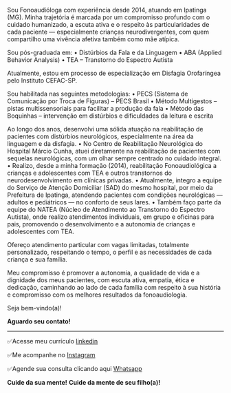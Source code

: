 
Sou Fonoaudióloga com experiência desde 2014, atuando em Ipatinga (MG). Minha trajetória é marcada por um compromisso profundo com o cuidado humanizado, a escuta ativa e o respeito às particularidades de cada paciente — especialmente crianças neurodivergentes, com quem compartilho uma vivência afetiva também como mãe atípica.

Sou pós-graduada em:
•	Distúrbios da Fala e da Linguagem
•	ABA (Applied Behavior Analysis)
•	TEA – Transtorno do Espectro Autista

Atualmente, estou em processo de especialização em Disfagia Orofaríngea pelo Instituto CEFAC-SP.

Sou habilitada nas seguintes metodologias:
•	PECS (Sistema de Comunicação por Troca de Figuras) – PECS Brasil
•	Método Multigestos – pistas multissensoriais para facilitar a produção da fala
•	Método das Boquinhas – intervenção em distúrbios e dificuldades da leitura e escrita


Ao longo dos anos, desenvolvi uma sólida atuação na reabilitação de pacientes com distúrbios neurológicos, especialmente na área da linguagem e da disfagia.
•	No Centro de Reabilitação Neurológica do Hospital Márcio Cunha, atuei diretamente na reabilitação de pacientes com sequelas neurológicas, com um olhar sempre centrado no cuidado integral.
• Realizo, desde a minha formação (2014), reabilitação Fonoaudiológica a crianças e adolescentes com TEA e outros transtornos do neurodesenvolvimento em clínicas privadas.
•	Atualmente, integro a equipe do Serviço de Atenção Domiciliar (SAD) do mesmo hospital, por meio da Prefeitura de Ipatinga, atendendo pacientes com condições neurológicas — adultos e pediátricos — no conforto de seus lares.
•	Também faço parte da equipe do NATEA (Núcleo de Atendimento ao Transtorno do Espectro Autista), onde realizo atendimentos individuais, em grupo e oficinas para pais, promovendo o desenvolvimento e a autonomia de crianças e adolescentes com TEA.


Ofereço atendimento particular com vagas limitadas, totalmente personalizado, respeitando o tempo, o perfil e as necessidades de cada criança e sua família.

Meu compromisso é promover a autonomia, a qualidade de vida e a dignidade dos meus pacientes, com escuta ativa, empatia, ética e dedicação, caminhando ao lado de cada família com respeito à sua história e compromisso com os melhores resultados da fonoaudiologia.

Seja bem-vindo(a)!

**Aguardo seu contato!**  
______________________________________________________________________________________________________________________________________________________________________________________________________

✅Acesse meu currículo [linkedin](https://www.linkedin.com/in/fonosuelen-c%C3%A1ssia/)

✅Me acompanhe no [Instagram](https://www.instagram.com/suelencassia.fono/) 

✅Agende sua consulta clicando aqui  [Whatsapp](https://bit.ly/3T7N9fq)

**Cuide da sua mente!**
**Cuide da mente de seu filho(a)!**
